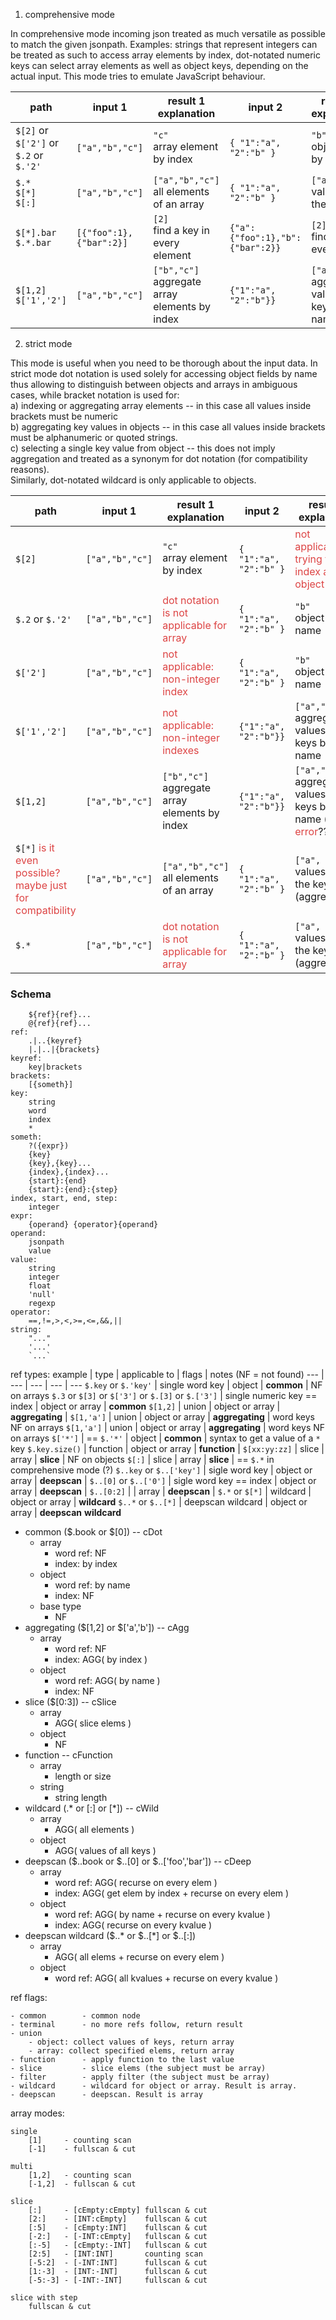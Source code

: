 
1) comprehensive mode

In comprehensive mode incoming json treated as much versatile as possible to 
match the given jsonpath. Examples: strings that represent integers can be
 treated as such to access array elements by index, dot-notated numeric keys can select array elements as well as object keys, depending on the actual input. This mode tries to emulate JavaScript behaviour. 

path | input 1 | result 1<br>explanation | input 2 | result 2<br>explanation
--- | --- | --- | --- | ---
`$[2]` or `$['2']` or `$.2` or `$.'2'`  | `["a","b","c"]` | `"c"`<br>array element by index |  `{ "1":"a", "2":"b" }` | `"b"`<br>object key by name
`$.*`<br>`$[*]`<br>`$[:]`  | `["a","b","c"]` | `["a","b","c"]`<br>all elements of an array |  `{ "1":"a", "2":"b" }` | `["a", "b"]`<br>values of all the keys
`$[*].bar`<br>`$.*.bar` | `[{"foo":1},{"bar":2}]` | `[2]`<br>find a key in every element |  `{"a":{"foo":1},"b":{"bar":2}}` | `[2]`<br>find a key in every value
`$[1,2]`<br>`$['1','2']` | `["a","b","c"]` | `["b","c"]`<br>aggregate array elements by index |  `{"1":"a", "2":"b"}}` | `["a","b"]`<br>aggregate values of keys by name

2) strict mode

This mode is useful when you need to be thorough about the input data. In strict mode dot notation is used solely for accessing object fields by name thus allowing to distinguish between objects and arrays in ambiguous cases, while bracket notation is used for:  
a) indexing or aggregating array elements -- in this case all values inside brackets must be numeric  
b) aggregating key values in objects -- in this case all values inside brackets must be alphanumeric or quoted strings.  
c) selecting a single key value from object -- this does not imply aggregation and treated as a synonym for dot notation (for compatibility reasons).  
Similarly, dot-notated wildcard is only applicable to objects.

path | input 1 | result 1<br>explanation | input 2 | result 2<br>explanation
--- | --- | --- | --- | ---
`$[2]`  | `["a","b","c"]` | `"c"`<br>array element by index |  `{ "1":"a", "2":"b" }` | <span style="color:#DD4444">not applicable:<br>trying to index an object</span>
`$.2` or `$.'2'` | `["a","b","c"]` | <span style="color:#DD4444">dot notation is not applicable for array</span> |  `{ "1":"a", "2":"b" }` | `"b"`<br>object key by name
`$['2']` | `["a","b","c"]` | <span style="color:#DD4444">not applicable:<br>non-integer index</span> |  `{ "1":"a", "2":"b" }` | `"b"`<br>object key by name
`$['1','2']` | `["a","b","c"]` | <span style="color:#DD4444">not applicable:<br>non-integer indexes</span> |  `{"1":"a", "2":"b"}}` | `["a","b"]`<br>aggregate values of keys by name
`$[1,2]` | `["a","b","c"]` | `["b","c"]`<br>aggregate array elements by index |  `{"1":"a", "2":"b"}}` | `["a","b"]`<br>aggregate values of keys by name (or <span style="color:#DD4444">error</span>???)
`$[*]` <span style="color:#DD4444">is it even possible? maybe just for compatibility</span>  | `["a","b","c"]` | `["a","b","c"]`<br>all elements of an array |  `{ "1":"a", "2":"b" }` | `["a", "b"]`<br>values of all the keys (aggregation)
`$.*`  | `["a","b","c"]` | <span style="color:#DD4444">dot notation is not applicable for array</span> |  `{ "1":"a", "2":"b" }` | `["a", "b"]`<br>values of all the keys (aggregation)

### Schema

```jsonpath:
	${ref}{ref}...
	@{ref}{ref}...
ref:
	.|..{keyref}
	|.|..|{brackets}
keyref:
	key|brackets
brackets:
	[{someth}]
key:
	string
	word
	index
	*
someth:
	?({expr})
	{key}
	{key},{key}...
	{index},{index}...
	{start}:{end}
	{start}:{end}:{step}
index, start, end, step:
	integer
expr:
	{operand} {operator}{operand}
operand:
	jsonpath
	value
value:
	string
	integer
	float
	'null'
	regexp
operator:
	==,!=,>,<,>=,<=,&&,||
string:
	"..."
	'...'
	`...`
```

ref types:
example | type | applicable to | flags | notes (NF = not found)
--- | --- | --- | --- | ---
`$.key` or `$.'key'` | single word key | object | **common** | NF on arrays
`$.3` or `$[3]` or `$['3']` or `$.[3]` or `$.['3']` | single numeric key == index | object or array | **common**
`$[1,2]` | union | object or array | **aggregating** | 
`$[1,'a']` | union | object or array | **aggregating** | word keys NF on arrays
`$[1,'a']` | union | object or array | **aggregating** | word keys NF on arrays
`$['*']` | == `$.'*'` | object | **common** | syntax to get a value of a `*` key
`$.key.size()` | function | object or array | **function** | 
`$[xx:yy:zz]` | slice | array | **slice** | NF on objects
`$[:]` | slice | array | **slice** | == `$.*` in comprehensive mode (?)
`$..key` or `$..['key']` | sigle word key | object or array | **deepscan** | 
`$..[0]` or `$..['0']` | sigle word key == index | object or array | **deepscan** | 
`$..[0:2]` |  | array | **deepscan** | 
`$.*` or `$[*]` | wildcard | object or array | **wildcard**
`$..*` or `$..[*]` | deepscan wildcard | object or array | **deepscan** **wildcard**

- common ($.book or $[0]) -- cDot
	- array
		- word ref: NF
		- index: by index
	- object
		- word ref: by name
		- index: NF
	- base type
		- NF
- aggregating ($[1,2] or $['a','b']) -- cAgg
	- array
		- word ref: NF
		- index: AGG( by index )
	- object
		- word ref: AGG( by name )
		- index: NF
- slice ($[0:3]) -- cSlice
	- array 
		- AGG( slice elems )
	- object
		- NF
- function -- cFunction
	- array
		- length or size
	- string
		- string length
- wildcard (.* or [:] or [*]) -- cWild
	- array
		- AGG( all elements )
	- object
		- AGG( values of all keys )
- deepscan ($..book or $..[0] or $..['foo','bar']) -- cDeep
	- array
		- word ref: AGG( recurse on every elem )
		- index: AGG( get elem by index + recurse on every elem )
	- object
		- word ref: AGG( by name + recurse on every kvalue )
		- index: AGG( recurse on every kvalue )
- deepscan wildcard ($..* or $..[*] or $..[:])
	- array
		- AGG( all elems + recurse on every elem )
	- object
		- word ref: AGG( all kvalues + recurse on every kvalue )

ref flags:

	- common		- common node
	- terminal		- no more refs follow, return result
	- union
		- object: collect values of keys, return array
		- array: collect specified elems, return array
	- function		- apply function to the last value
	- slice			- slice elems (the subject must be array)
	- filter		- apply filter (the subject must be array)
	- wildcard		- wildcard for object or array. Result is array.
	- deepscan		- deepscan. Result is array

array modes:

	single
		[1]     - counting scan 
		[-1]    - fullscan & cut
	
	multi
		[1,2]   - counting scan 
		[-1,2]  - fullscan & cut
	
	slice
		[:]     - [cEmpty:cEmpty] fullscan & cut
		[2:]    - [INT:cEmpty]    fullscan & cut
		[:5]    - [cEmpty:INT]    fullscan & cut
		[-2:]   - [-INT:cEmpty]   fullscan & cut
		[:-5]   - [cEmpty:-INT]   fullscan & cut
		[2:5]   - [INT:INT]       counting scan
		[-5:2]  - [-INT:INT]      fullscan & cut
		[1:-3]  - [INT:-INT]      fullscan & cut
		[-5:-3] - [-INT:-INT]     fullscan & cut

	slice with step
		fullscan & cut
